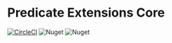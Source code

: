 # Predicate Extensions Core

[![CircleCI](https://circleci.com/gh/luancarloswd/predicate-extensions-core.svg?style=svg)](https://circleci.com/gh/luancarloswd/predicate-extensions-core)
![Nuget](https://img.shields.io/nuget/dt/PredicateExtensionsCore)
![Nuget](https://img.shields.io/nuget/v/PredicateExtensionsCore)